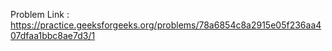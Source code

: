 Problem Link : https://practice.geeksforgeeks.org/problems/78a6854c8a2915e05f236aa407dfaa1bbc8ae7d3/1